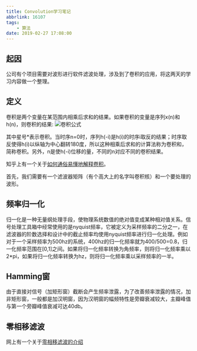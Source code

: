 ```yaml
---
title: Convolution学习笔记
abbrlink: 16107
tags: 
	- 算法
date: 2019-02-27 17:08:00
---
```

## 起因
公司有个项目需要对波形进行软件滤波处理，涉及到了卷积的应用，将这两天的学习内容做一个整理。
## 定义
卷积是两个变量在某范围内相乘后求和的结果。如果卷积的变量是序列x(n)和h(n)，则卷积的结果:
![卷积公式](https://gss3.bdstatic.com/7Po3dSag_xI4khGkpoWK1HF6hhy/baike/s%3D250/sign=63806e1ae7cd7b89ed6c3d863f254291/2f738bd4b31c8701160cdc36267f9e2f0608ffac.jpg)

其中星号*表示卷积。当时序n=0时，序列h(-i)是h(i)的时序i取反的结果；时序取反使得h(i)以纵轴为中心翻转180度，所以这种相乘后求和的计算法称为卷积和，简称卷积。另外，n是使h(-i)位移的量，不同的n对应不同的卷积结果。
<!--more-->
知乎上有一个关于[如何通俗易懂地解释卷积](https://www.zhihu.com/question/22298352)。

首先，我们需要有一个滤波器矩阵（有个高大上的名字叫卷积核）和一个要处理的波形。
## 频率归一化
归一化是一种无量纲处理手段，使物理系统数值的绝对值变成某种相对值关系。信号处理工具箱中经常使用的是nyquist频率，它被定义为采样频率的二分之一，在滤波器的阶数选择和设计中的截止频率均使用nyquist频率进行归一化处理。例如对于一个采样频率为500hz的系统，400hz的归一化频率就为400/500=0.8，归一化频率范围在[0,1]之间。如果将归一化频率转换为角频率，则将归一化频率乘以2*pi，如果将归一化频率转换为hz，则将归一化频率乘以采样频率的一半。
## Hamming窗
由于直接对信号（加矩形窗）截断会产生频率泄露，为了改善频率泄露的情况，加非矩形窗，一般都是加汉明窗，因为汉明窗的幅频特性是旁瓣衰减较大，主瓣峰值与第一个旁瓣峰值衰减可达40db。
## 零相移滤波
网上有一个关于[零相移滤波的介绍](https://blog.csdn.net/csdn_kike/article/details/69056066)
 

